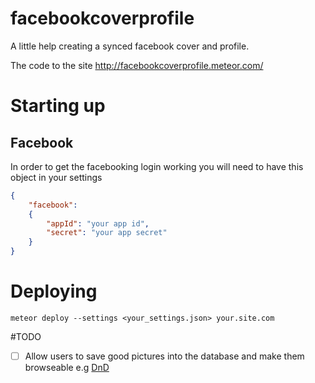 # facebookcoverprofile
A little help creating a synced facebook cover and profile.

The code to the site http://facebookcoverprofile.meteor.com/

# Starting up

## Facebook

In order to get the facebooking login working you will
need to have this object in your settings

```json
{
	"facebook":
	{
		"appId": "your app id",
		"secret": "your app secret"
	}
}
```

# Deploying

`meteor deploy --settings <your_settings.json> your.site.com`

#TODO

- [ ] Allow users to save good pictures
into the database and make them browseable e.g
[DnD](http://cdn.superbwallpapers.com/wallpapers/games/dungeons-dragons-20207-1366x768.jpg)

